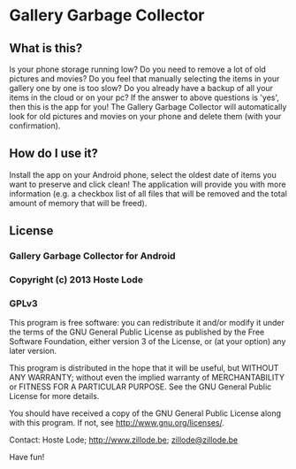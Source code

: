 Gallery Garbage Collector
=========================

What is this?
-------------

Is your phone storage running low? Do you need to remove a lot of old pictures and movies? Do you feel that manually selecting the items in your gallery one by one is too slow? Do you already have a backup of all your items in the cloud or on your pc?
If the answer to above questions is 'yes', then this is the app for you! The Gallery Garbage Collector will automatically look for old pictures and movies on your phone and delete them (with your confirmation).

How do I use it?
----------------

Install the app on your Android phone, select the oldest date of items you want to preserve and click clean!
The application will provide you with more information (e.g. a checkbox list of all files that will be removed and the total amount of memory that will be freed).

License
-------
### Gallery Garbage Collector for Android
### Copyright (c) 2013 Hoste Lode
### GPLv3

This program is free software: you can redistribute it and/or modify
it under the terms of the GNU General Public License as published by
the Free Software Foundation, either version 3 of the License, or
(at your option) any later version.
 
This program is distributed in the hope that it will be useful,
but WITHOUT ANY WARRANTY; without even the implied warranty of
MERCHANTABILITY or FITNESS FOR A PARTICULAR PURPOSE.  See the
GNU General Public License for more details.
 
You should have received a copy of the GNU General Public License
along with this program.  If not, see <http://www.gnu.org/licenses/>.
 
Contact: Hoste Lode; http://www.zillode.be; zillode@zillode.be


Have fun!


